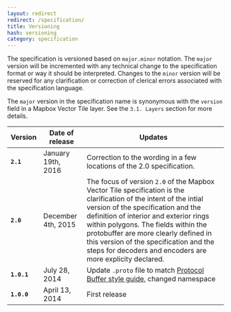 ```yaml
---
layout: redirect
redirect: /specification/
title: Versioning
hash: versioning
category: specification
---
```


The specification is versioned based on `major.minor` notation. The `major` version will be incremented with any technical change to the specification format or way it should be interpreted. Changes to the `minor` version will be reserved for any clarification or correction of clerical errors associated with the specification language.

The `major` version in the specification name is synonymous with the `version` field in a Mapbox Vector Tile layer. See the `3.1. Layers` section for more details.

**Version** | **Date of release** | **Updates**
-|-|-
**`2.1`** | January 19th, 2016| Correction to the wording in a few locations of the 2.0 specification.
**`2.0`** | December 4th, 2015 | The focus of version `2.0` of the Mapbox Vector Tile specification is the clarification of the intent of the intial version of the specification and the definition of interior and exterior rings within polygons. The fields within the protobuffer are more clearly defined in this version of the specification and the steps for decoders and encoders are more explicity declared.
**`1.0.1`** | July 28, 2014 | Update `.proto` file to match [Protocol Buffer style guide](https://developers.google.com/protocol-buffers/docs/style), changed namespace
**`1.0.0`** | April 13, 2014 | First release